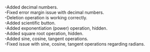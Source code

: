-Added decimal numbers.  
-Fixed error margin issue with decimal numbers.  
-Deletion operation is working correctly.  
-Added scientific button.  
-Added exponentiation (power) operation, hidden.  
-Added square root operation, hidden.  
-Added sine, cosine, tangent operations.  
-Fixed issue with sine, cosine, tangent operations regarding radians.  
